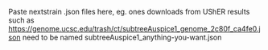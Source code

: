 Paste nextstrain .json files here, eg. ones downloads from UShER results such as https://genome.ucsc.edu/trash/ct/subtreeAuspice1_genome_2c80f_ca4fe0.json
need to be named subtreeAuspice1_anything-you-want.json
